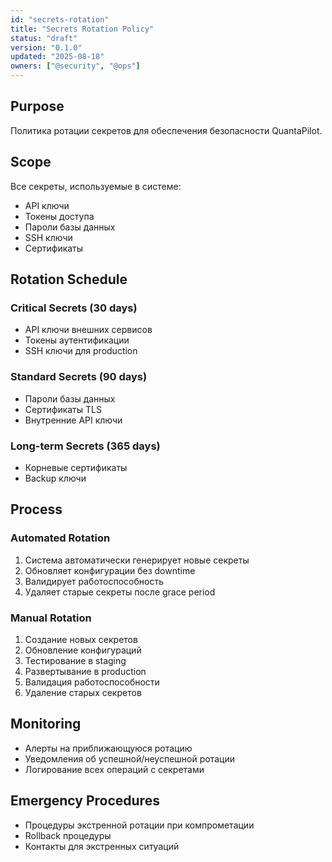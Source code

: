 ```yaml
---
id: "secrets-rotation"
title: "Secrets Rotation Policy"
status: "draft"
version: "0.1.0"
updated: "2025-08-18"
owners: ["@security", "@ops"]
---
```


## Purpose
Политика ротации секретов для обеспечения безопасности QuantaPilot.

## Scope
Все секреты, используемые в системе:
- API ключи
- Токены доступа
- Пароли базы данных
- SSH ключи
- Сертификаты

## Rotation Schedule

### Critical Secrets (30 days)
- API ключи внешних сервисов
- Токены аутентификации
- SSH ключи для production

### Standard Secrets (90 days)
- Пароли базы данных
- Сертификаты TLS
- Внутренние API ключи

### Long-term Secrets (365 days)
- Корневые сертификаты
- Backup ключи

## Process

### Automated Rotation
1. Система автоматически генерирует новые секреты
2. Обновляет конфигурации без downtime
3. Валидирует работоспособность
4. Удаляет старые секреты после grace period

### Manual Rotation
1. Создание новых секретов
2. Обновление конфигураций
3. Тестирование в staging
4. Развертывание в production
5. Валидация работоспособности
6. Удаление старых секретов

## Monitoring
- Алерты на приближающуюся ротацию
- Уведомления об успешной/неуспешной ротации
- Логирование всех операций с секретами

## Emergency Procedures
- Процедуры экстренной ротации при компрометации
- Rollback процедуры
- Контакты для экстренных ситуаций
